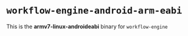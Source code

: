 # `workflow-engine-android-arm-eabi`

This is the **armv7-linux-androideabi** binary for `workflow-engine`
